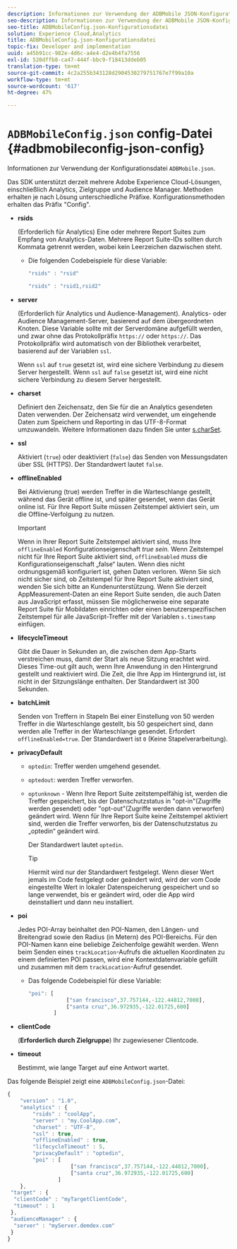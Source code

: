 ```yaml
---
description: Informationen zur Verwendung der ADBMobile JSON-Konfigurationsdatei.
seo-description: Informationen zur Verwendung der ADBMobile JSON-Konfigurationsdatei.
seo-title: ADBMobileConfig.json-Konfigurationsdatei
solution: Experience Cloud,Analytics
title: ADBMobileConfig.json-Konfigurationsdatei
topic-fix: Developer and implementation
uuid: a45b91cc-982e-4d6c-a4e4-d2e4b4fa7556
exl-id: 520dffb8-ca47-444f-bbc9-f18413ddeb05
translation-type: tm+mt
source-git-commit: 4c2a255b343128d2904530279751767e7f99a10a
workflow-type: tm+mt
source-wordcount: '617'
ht-degree: 47%

---
```


# `ADBMobileConfig.json` config-Datei  {#adbmobileconfig-json-config}

Informationen zur Verwendung der Konfigurationsdatei `ADBMobile.json`.

Das SDK unterstützt derzeit mehrere Adobe Experience Cloud-Lösungen, einschließlich Analytics, Zielgruppe und Audience Manager. Methoden erhalten je nach Lösung unterschiedliche Präfixe. Konfigurationsmethoden erhalten das Präfix &quot;Config&quot;.

* **rsids**

   (Erforderlich für Analytics) Eine oder mehrere Report Suites zum Empfang von Analytics-Daten. Mehrere Report Suite-IDs sollten durch Kommata getrennt werden, wobei kein Leerzeichen dazwischen steht.

   * Die folgenden Codebeispiele für diese Variable:

      ```js
      "rsids" : "rsid"
      ```

      ```js
      "rsids" : "rsid1,rsid2"
      ```

* **server**

   (Erforderlich für Analytics und Audience-Management). Analytics- oder Audience Management-Server, basierend auf dem übergeordneten Knoten. Diese Variable sollte mit der Serverdomäne aufgefüllt werden, und zwar ohne das Protokollpräfix `https://` oder `https://`. Das Protokollpräfix wird automatisch von der Bibliothek verarbeitet, basierend auf der Variablen `ssl`.

   Wenn `ssl` auf `true` gesetzt ist, wird eine sichere Verbindung zu diesem Server hergestellt. Wenn `ssl` auf `false` gesetzt ist, wird eine nicht sichere Verbindung zu diesem Server hergestellt.

* **charset**

   Definiert den Zeichensatz, den Sie für die an Analytics gesendeten Daten verwenden. Der Zeichensatz wird verwendet, um eingehende Daten zum Speichern und Reporting in das UTF-8-Format umzuwandeln. Weitere Informationen dazu finden Sie unter [s.charSet](https://docs.adobe.com/content/help/de-DE/analytics/implementation/vars/config-vars/charset.html).

* **ssl**

   Aktiviert (`true`) oder deaktiviert (`false`) das Senden von Messungsdaten über SSL (HTTPS). Der Standardwert lautet `false`.

* **offlineEnabled**

   Bei Aktivierung (true) werden Treffer in die Warteschlange gestellt, während das Gerät offline ist, und später gesendet, wenn das Gerät online ist. Für Ihre Report Suite müssen Zeitstempel aktiviert sein, um die Offline-Verfolgung zu nutzen.

   >[!IMPORTANT]
   >
   >Wenn in Ihrer Report Suite Zeitstempel aktiviert sind, muss Ihre `offlineEnabled` Konfigurationseigenschaft *true sein.* Wenn Zeitstempel nicht für Ihre Report Suite aktiviert sind, `offlineEnabled` *muss* die Konfigurationseigenschaft „false“ lauten. Wenn dies nicht ordnungsgemäß konfiguriert ist, gehen Daten verloren. Wenn Sie sich nicht sicher sind, ob Zeitstempel für Ihre Report Suite aktiviert sind,   wenden Sie sich bitte an   Kundenunterstützung. Wenn Sie derzeit AppMeasurement-Daten an eine Report Suite senden, die auch Daten aus JavaScript erfasst, müssen Sie möglicherweise eine separate Report Suite für Mobildaten einrichten oder einen benutzerspezifischen Zeitstempel für alle JavaScript-Treffer mit der Variablen `s.timestamp` einfügen.

* **lifecycleTimeout**

   Gibt die Dauer in Sekunden an, die zwischen dem App-Starts verstreichen muss, damit der Start als neue Sitzung erachtet wird. Dieses Time-out gilt auch, wenn Ihre Anwendung in den Hintergrund gestellt und reaktiviert wird. Die Zeit, die Ihre App im Hintergrund ist, ist nicht in der Sitzungslänge enthalten. Der Standardwert ist 300 Sekunden.

* **batchLimit**

   Senden von Treffern in Stapeln Bei einer Einstellung von 50 werden Treffer in die Warteschlange gestellt, bis 50 gespeichert sind, dann werden alle Treffer in der Warteschlange gesendet. Erfordert `offlineEnabled=true`. Der Standardwert ist `0` (Keine Stapelverarbeitung).

* **privacyDefault**

   * `optedin`: Treffer werden umgehend gesendet.
   * `optedout`: werden Treffer verworfen.
   * `optunknown` - Wenn Ihre Report Suite zeitstempelfähig ist, werden die Treffer gespeichert, bis der Datenschutzstatus in &quot;opt-in&quot;(Zugriffe werden gesendet) oder &quot;opt-out&quot;(Zugriffe werden dann verworfen) geändert wird. Wenn für Ihre Report Suite keine Zeitstempel aktiviert sind, werden die Treffer verworfen, bis der Datenschutzstatus zu „optedin“ geändert wird.

      Der Standardwert lautet `optedin`.

      >[!TIP]
      >
      >Hiermit wird nur der Standardwert festgelegt. Wenn dieser Wert jemals im Code festgelegt oder geändert wird, wird der vom Code eingestellte Wert in lokaler Datenspeicherung gespeichert und so lange verwendet, bis er geändert wird, oder die App wird deinstalliert und dann neu installiert.

* **poi**

   Jedes POI-Array beinhaltet den POI-Namen, den Längen- und Breitengrad sowie den Radius (in Metern) des POI-Bereichs. Für den POI-Namen kann eine beliebige Zeichenfolge gewählt werden. Wenn beim Senden eines `trackLocation`-Aufrufs die aktuellen Koordinaten zu einem definierten POI passen, wird eine Kontextdatenvariable gefüllt und zusammen mit dem `trackLocation`-Aufruf gesendet.

   * Das folgende Codebeispiel für diese Variable:

      ```js
      "poi": [
                  ["san francisco",37.757144,-122.44812,7000], 
                  ["santa cruz",36.972935,-122.01725,600] 
              ]
      ```

* **clientCode**

   (**Erforderlich durch Zielgruppe**) Ihr zugewiesener Clientcode.

* **timeout**

   Bestimmt, wie lange Target auf eine Antwort wartet.

Das folgende Beispiel zeigt eine `ADBMobileConfig.json`-Datei:

```js
{ 
    "version" : "1.0", 
    "analytics" : { 
        "rsids" : "coolApp", 
        "server" : "my.CoolApp.com", 
        "charset" : "UTF-8", 
        "ssl" : true, 
        "offlineEnabled" : true, 
        "lifecycleTimeout" : 5, 
        "privacyDefault" : "optedin", 
        "poi" : [ 
                    ["san francisco",37.757144,-122.44812,7000], 
                    ["santa cruz",36.972935,-122.01725,600] 
                ] 
    }, 
 "target" : { 
  "clientCode" : "myTargetClientCode", 
  "timeout" : 1 
 }, 
 "audienceManager" : { 
  "server" : "myServer.demdex.com" 
 } 
}
```
